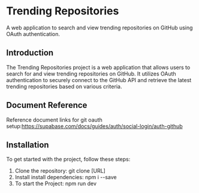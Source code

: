 # Trending Repositories

A web application to search and view trending repositories on GitHub using OAuth authentication.



## Introduction
The Trending Repositories project is a web application that allows users to search for and view trending repositories on GitHub. 
It utilizes OAuth authentication to securely connect to the GitHub API and retrieve the latest trending repositories based on various criteria.

## Document Reference
Reference document links for git oauth setup:https://supabase.com/docs/guides/auth/social-login/auth-github

## Installation
To get started with the project, follow these steps:

1. Clone the repository: git clone [URL]
2. Install install dependencies: npm i --save
3. To start the Project: npm run dev
    
